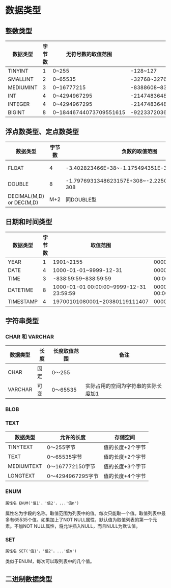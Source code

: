 # 数据类型

## 整数类型

| 数据类型  | 字节数 | 无符号数的取值范围     | 有符号数的取值范围                       |
|-----------|--------|------------------------|------------------------------------------|
| TINYINT   | 1      | 0~255                  | -128~127                                 |
| SMALLINT  | 2      | 0~65535                | -32768~32767                             |
| MEDIUMINT | 3      | 0~16777215             | -8388608~8388607                         |
| INT       | 4      | 0~4294967295           | -2147483648~2147483647                   |
| INTEGER   | 4      | 0~4294967295           | -2147483648~2147483647                   |
| BIGINT    | 8      | 0~18446744073709551615 | -9223372036854775808~9223372036854775807 |

## 浮点数类型、定点数类型

| 数据类型                 | 字节数 | 负数的取值范围                                    | 非负数的取值范围                                   |
|--------------------------|--------|---------------------------------------------------|----------------------------------------------------|
| FLOAT                    | 4      | -3.402823466E+38~-1.175494351E-38                 | 0和1.175494351E-38~3.402823466E+38                 |
| DOUBLE                   | 8      | -1.7976931348623157E+308~-2.2250738585072014E-308 | 0和2.2250738585072014E-308~1.7976931348623157E+308 |
| DECIMAL(M,D) or DEC(M,D) | M+2    | 同DOUBLE型                                        | 同DOUBLE型                                         |

## 日期和时间类型

| 数据类型  | 字节数| 取值范围                                | 零值                |
|-----------|-------|-----------------------------------------|---------------------|
| YEAR      | 1     | 1901~2155                               | 0000                |
| DATE      | 4     | 1000-01-01~9999-12-31                   | 0000:00:00          |
| TIME      | 3     | -838:59:59~838:59:59                    | 00:00:00            |
| DATETIME  | 8     | 1000-01-01 00:00:00~9999-12-31 23:59:59 | 0000-00-00 00:00:00 |
| TIMESTAMP | 4     | 19700101080001~20380119111407           | 00000000000000      |

## 字符串类型

### CHAR 和 VARCHAR

| 数据类型 | 长度 | 长度取值范围 | 备注                                |
|----------|------|--------------|-------------------------------------|
| CHAR     | 固定 | 0～255       |                                     |
| VARCHAR  | 可变 | 0～65535     | 实际占用的空间为字符串的实际长度加1 |


### BLOB


### TEXT

| 数据类型   | 允许的长度        | 存储空间         |
|------------|-------------------|------------------|
| TINYTEXT   | 0～255字节        | 值的长度+2个字节 |
| TEXT       | 0～65535字节      | 值的长度+2个字节 |
| MEDIUMTEXT | 0～167772150字节  | 值的长度+3个字节 |
| LONGTEXT   | 0～4294967295字节 | 值的长度+4个字节 |

### ENUM

    属性名 ENUM('值1'，'值2'，...'值n')

属性名为字段的名称。取值范围为列表中的值。每次只能取一个值。取值列表中最多有65535个值。如果加上了NOT NULL属性，默认值为取值列表的第一个元素。不加NOT NULL属性，将允许插入NULL，而且NULL为默认值。

### SET

    属性名 SET('值1'，'值2'，...'值n')

类似于ENUM，每次可以取列表中的几个值。

## 二进制数据类型
